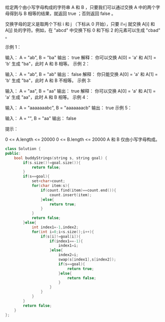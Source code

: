 给定两个由小写字母构成的字符串 A 和 B ，只要我们可以通过交换 A 中的两个字母得到与 B 相等的结果，就返回 true ；否则返回 false 。

交换字母的定义是取两个下标 i 和 j （下标从 0 开始），只要 i!=j 就交换 A[i] 和 A[j] 处的字符。例如，在 "abcd" 中交换下标 0 和下标 2 的元素可以生成 "cbad" 。

 

示例 1：

输入： A = "ab", B = "ba"
输出： true
解释： 你可以交换 A[0] = 'a' 和 A[1] = 'b' 生成 "ba"，此时 A 和 B 相等。
示例 2：

输入： A = "ab", B = "ab"
输出： false
解释： 你只能交换 A[0] = 'a' 和 A[1] = 'b' 生成 "ba"，此时 A 和 B 不相等。
示例 3:

输入： A = "aa", B = "aa"
输出： true
解释： 你可以交换 A[0] = 'a' 和 A[1] = 'a' 生成 "aa"，此时 A 和 B 相等。
示例 4：

输入： A = "aaaaaaabc", B = "aaaaaaacb"
输出： true
示例 5：

输入： A = "", B = "aa"
输出： false


提示：

0 <= A.length <= 20000
0 <= B.length <= 20000
A 和 B 仅由小写字母构成。

```cpp
class Solution {
public:
    bool buddyStrings(string s, string goal) {
        if(s.size()!=goal.size()){
            return false;
        }
        if(s==goal){
            set<char>count;
            for(char item:s){
                if(count.find(item)==count.end()){
                    count.insert(item);
                }else{
                    return true;
                }
            }
            return false;
        }else{
            int index1=-1,index2;
            for(int i=0;i<s.size();i++){
                if(s[i]!=goal[i]){
                    if(index1==-1){
                        index1=i;
                    }else{
                        index2=i;
                        swap(s[index1],s[index2]);
                        if(s==goal){
                            return true;
                        }else{
                            return false;
                        }
                    }
                }
            }
        }
        return false;
    }
};
```

